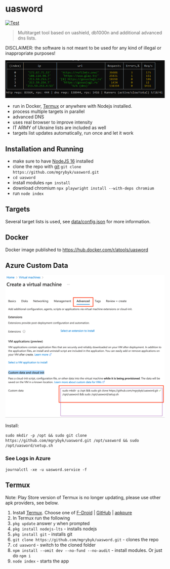 # uasword 

[![Test](https://github.com/mgrybyk/uasword/actions/workflows/test.yml/badge.svg)](https://github.com/mgrybyk/uasword/actions/workflows/test.yml)

> Multitarget tool based on uashield, db1000n and additional advanced dns lists.

DISCLAIMER: the software is not meant to be used for any kind of illegal or inappropriate purposes!

![stats](docs/stats.png)
- run in Docker, [Termux](#Termux) or anywhere with Nodejs installed.
- process multiple targets in parallel
- advanced DNS
- uses real browser to improve intensity
- IT ARMY of Ukraine lists are included as well
- targets list updates automatically, run once and let it work

## Installation and Running

- make sure to have [NodeJS 16](https://nodejs.org/en/download/) installed
- clone the repo with [git](https://git-scm.com/download) `git clone https://github.com/mgrybyk/uasword.git`
- `cd uasword`
- install modules `npm install`
- download chromium `npx playwright install --with-deps chromium`
- run `node index`

## Targets

Several target lists is used, see [data/config.json](https://github.com/mgrybyk/uasword/blob/master/data/config.json) for more information.

## Docker

Docker image published to https://hub.docker.com/r/atools/uasword

## Azure Custom Data

![Azure Custom data](docs/azure_custom_data.png)

Install:
```
sudo mkdir -p /opt && sudo git clone https://github.com/mgrybyk/uasword.git /opt/uasword && sudo /opt/uasword/setup.sh
```

### See Logs in Azure

`journalctl -xe -u uasword.service -f`

## Termux

Note: Play Store version of Termux is no longer updating, please use other apk providers, see below.

1. Install [Termux](https://termux.com/). Choose one of [F-Droid](https://f-droid.org/en/packages/com.termux/) | [GitHub](https://github.com/termux/termux-app/releases/tag/v0.118.0) | [apkpure](https://apkpure.com/termux/com.termux)
2. In Termux run the following
3. `pkg update` answer `y` when prompted
4. `pkg install nodejs-lts` - installs nodejs
5. `pkg install git` - installs git
6. `git clone https://github.com/mgrybyk/uasword.git` - clones the repo
7. `cd uasword` - switch to the cloned folder
8. `npm install --omit dev --no-fund --no-audit` - install modules. Or just do `npm i`
9. `node index` - starts the app


